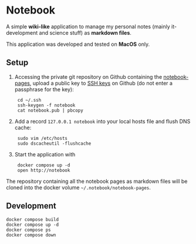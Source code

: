 # Notebook

A simple **wiki-like** application to manage my personal notes (mainly it-development and science stuff) as **markdown files**.

This application was developed and tested on **MacOS** only.

## Setup

1. Accessing the private git repository on Github containing the [notebook-pages](https://github.com/thomd/notebook-pages), upload a public key to [SSH
keys](https://github.com/settings/keys) on Github (do not enter a passphrase for the key):

        cd ~/.ssh
        ssh-keygen -f notebook
        cat notebook.pub | pbcopy

2. Add a record `127.0.0.1 notebook` into your local hosts file and flush DNS cache:

        sudo vim /etc/hosts
        sudo dscacheutil -flushcache

3. Start the application with

        docker compose up -d
        open http://notebook

The repository containing all the notebook pages as markdown files will be cloned into the docker volume `~/.notebook/notebook-pages`.

## Development

    docker compose build
    docker compose up -d
    docker compose ps
    docker compose down
